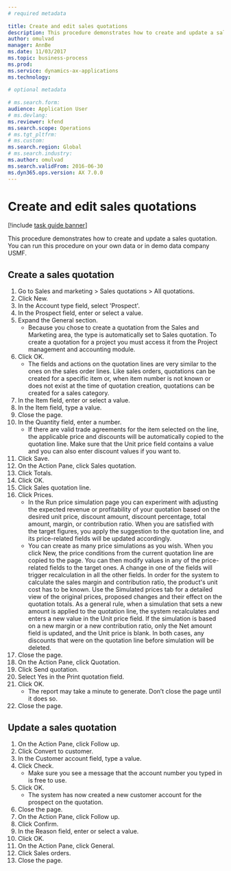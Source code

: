 ```yaml
--- 
# required metadata 
 
title: Create and edit sales quotations
description: This procedure demonstrates how to create and update a sales quotation. 
author: omulvad
manager: AnnBe 
ms.date: 11/03/2017
ms.topic: business-process 
ms.prod:  
ms.service: dynamics-ax-applications 
ms.technology:  
 
# optional metadata 
 
# ms.search.form:   
audience: Application User 
# ms.devlang:  
ms.reviewer: kfend
ms.search.scope: Operations 
# ms.tgt_pltfrm:  
# ms.custom:  
ms.search.region: Global
# ms.search.industry: 
ms.author: omulvad
ms.search.validFrom: 2016-06-30 
ms.dyn365.ops.version: AX 7.0.0 
---
```

# Create and edit sales quotations

[!include [task guide banner](../../includes/task-guide-banner.md)]

This procedure demonstrates how to create and update a sales quotation. You can run this procedure on your own data or in demo data company USMF.


## Create a sales quotation
1. Go to Sales and marketing > Sales quotations > All quotations.
2. Click New.
3. In the Account type field, select 'Prospect'.
4. In the Prospect field, enter or select a value.
5. Expand the General section.
    * Because you chose to create a quotation from the Sales and Marketing area, the type is automatically set to Sales quotation. To create a quotation for a project you must access it from the Project management and accounting module.   
6. Click OK.
    * The fields and actions on the quotation lines are very similar to the ones on the sales order lines.   Like sales orders, quotations can be created for a specific item or, when item number is not known or does not exist at the time of quotation creation, quotations can be created for a sales category.  
7. In the Item field, enter or select a value.
8. In the Item field, type a value.
9. Close the page.
10. In the Quantity field, enter a number.
    * If there are valid trade agreements for the item selected on the line, the applicable price and discounts will be automatically copied to the quotation line. Make sure that the Unit price field contains a value and you can also enter discount values if you want to.  
11. Click Save.
12. On the Action Pane, click Sales quotation.
13. Click Totals.
14. Click OK.
15. Click Sales quotation line.
16. Click Prices.
    * In the Run price simulation page you can experiment with adjusting the expected revenue or profitability of your quotation based on the desired unit price, discount amount, discount percentage, total amount, margin, or contribution ratio.   When you are satisfied with the target figures, you apply the suggestion to the quotation line, and its price-related fields will be updated accordingly.  
    * You can create as many price simulations as you wish. When you click New, the price conditions from the current quotation line are copied to the page. You can then modify values in any of the price-related fields to the target ones. A change in one of the fields will trigger recalculation in all the other fields. In order for the system to calculate the sales margin and contribution ratio, the product's unit cost has to be known. Use the Simulated prices tab for a detailed view of the original prices, proposed changes and their effect on the quotation totals.   As a general rule, when a simulation that sets a new amount is applied to the quotation line, the system recalculates and enters a new value in the Unit price field. If the simulation is based on a new margin or a new contribution ratio, only the Net amount field is updated, and the Unit price is blank. In both cases, any discounts that were on the quotation line before simulation will be deleted.  
17. Close the page.
18. On the Action Pane, click Quotation.
19. Click Send quotation.
20. Select Yes in the Print quotation field.
21. Click OK.
    * The report may take a minute to generate. Don’t close the page until it does so.  
22. Close the page.

## Update a sales quotation
1. On the Action Pane, click Follow up.
2. Click Convert to customer.
3. In the Customer account field, type a value.
4. Click Check.
    * Make sure you see a message that the account number you typed in is free to use.  
5. Click OK.
    * The system has now created a new customer account for the prospect on the quotation.  
6. Close the page.
7. On the Action Pane, click Follow up.
8. Click Confirm.
9. In the Reason field, enter or select a value.
10. Click OK.
11. On the Action Pane, click General.
12. Click Sales orders.
13. Close the page.

